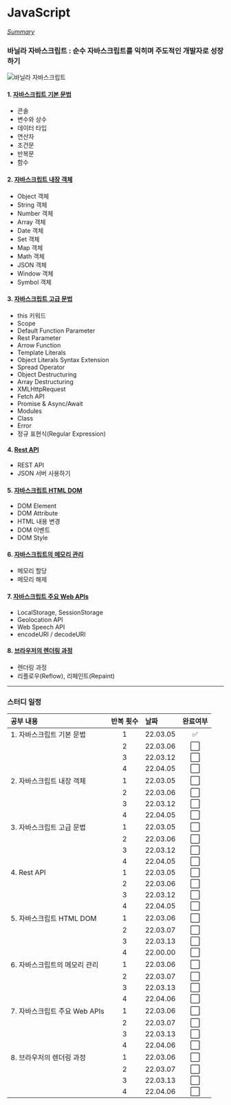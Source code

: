 # JavaScript

_[Summary](./00%20Summary.md)_

### 바닐라 자바스크립트 : 순수 자바스크립트를 익히며 주도적인 개발자로 성장하기

![바닐라 자바스크립트](https://user-images.githubusercontent.com/100753621/156423528-cbfa00b6-3f1a-4bb6-af3d-a11f0b9a8730.jpg)

#### 1. [자바스크립트 기본 문법](./01%20%EC%9E%90%EB%B0%94%EC%8A%A4%ED%81%AC%EB%A6%BD%ED%8A%B8%20%EA%B8%B0%EB%B3%B8%20%EB%AC%B8%EB%B2%95.md)

- 콘솔
- 변수와 상수
- 데이터 타입
- 연산자
- 조건문
- 반복문
- 함수

#### 2. [자바스크립트 내장 객체](./02%20%EC%9E%90%EB%B0%94%EC%8A%A4%ED%81%AC%EB%A6%BD%ED%8A%B8%20%EB%82%B4%EC%9E%A5%20%EA%B0%9D%EC%B2%B4.md)

- Object 객체
- String 객체
- Number 객체
- Array 객체
- Date 객체
- Set 객체
- Map 객체
- Math 객체
- JSON 객체
- Window 객체
- Symbol 객체

#### 3. [자바스크립트 고급 문법](./03%20%EC%9E%90%EB%B0%94%EC%8A%A4%ED%81%AC%EB%A6%BD%ED%8A%B8%20%EA%B3%A0%EA%B8%89%20%EB%AC%B8%EB%B2%95.md)

- this 키워드
- Scope
- Default Function Parameter
- Rest Parameter
- Arrow Function
- Template Literals
- Object Literals Syntax Extension
- Spread Operator
- Object Destructuring
- Array Destructuring
- XMLHttpRequest
- Fetch API
- Promise & Async/Await
- Modules
- Class
- Error
- 정규 표현식(Regular Expression)

#### 4. [Rest API](./04%20Rest%20API.md)

- REST API
- JSON 서버 사용하기

#### 5. [자바스크립트 HTML DOM](./05%20%EC%9E%90%EB%B0%94%EC%8A%A4%ED%81%AC%EB%A6%BD%ED%8A%B8%20HTML%20DOM.md)

- DOM Element
- DOM Attribute
- HTML 내용 변경
- DOM 이벤트
- DOM Style

#### 6. [자바스크립트의 메모리 관리](./06%20%EC%9E%90%EB%B0%94%EC%8A%A4%ED%81%AC%EB%A6%BD%ED%8A%B8%EC%9D%98%20%EB%A9%94%EB%AA%A8%EB%A6%AC%20%EA%B4%80%EB%A6%AC.md)

- 메모리 할당
- 메모리 해제

#### 7. [자바스크립트 주요 Web APIs](./07%20%EC%9E%90%EB%B0%94%EC%8A%A4%ED%81%AC%EB%A6%BD%ED%8A%B8%20%EC%A3%BC%EC%9A%94%20Web%20APIs.md)

- LocalStorage, SessionStorage
- Geolocation API
- Web Speech API
- encodeURI / decodeURI

#### 8. [브라우저의 렌더링 과정](./08%20%EB%B8%8C%EB%9D%BC%EC%9A%B0%EC%A0%80%EC%9D%98%20%EB%A0%8C%EB%8D%94%EB%A7%81%20%EA%B3%BC%EC%A0%95.md)

- 렌더링 과정
- 리플로우(Reflow), 리페인트(Repaint)

---

### 스터디 일정

| 공부 내용                     | 반복 횟수 | 날짜     |       완료여부       |
| :---------------------------- | :-------: | :------- | :------------------: |
| 1. 자바스크립트 기본 문법     |     1     | 22.03.05 |  :white_check_mark:  |
|                               |     2     | 22.03.06 | :white_large_square: |
|                               |     3     | 22.03.12 | :white_large_square: |
|                               |     4     | 22.04.05 | :white_large_square: |
| 2. 자바스크립트 내장 객체     |     1     | 22.03.05 | :white_large_square: |
|                               |     2     | 22.03.06 | :white_large_square: |
|                               |     3     | 22.03.12 | :white_large_square: |
|                               |     4     | 22.04.05 | :white_large_square: |
| 3. 자바스크립트 고급 문법     |     1     | 22.03.05 | :white_large_square: |
|                               |     2     | 22.03.06 | :white_large_square: |
|                               |     3     | 22.03.12 | :white_large_square: |
|                               |     4     | 22.04.05 | :white_large_square: |
| 4. Rest API                   |     1     | 22.03.05 | :white_large_square: |
|                               |     2     | 22.03.06 | :white_large_square: |
|                               |     3     | 22.03.12 | :white_large_square: |
|                               |     4     | 22.04.05 | :white_large_square: |
| 5. 자바스크립트 HTML DOM      |     1     | 22.03.06 | :white_large_square: |
|                               |     2     | 22.03.07 | :white_large_square: |
|                               |     3     | 22.03.13 | :white_large_square: |
|                               |     4     | 22.00.00 | :white_large_square: |
| 6. 자바스크립트의 메모리 관리 |     1     | 22.03.06 | :white_large_square: |
|                               |     2     | 22.03.07 | :white_large_square: |
|                               |     3     | 22.03.13 | :white_large_square: |
|                               |     4     | 22.04.06 | :white_large_square: |
| 7. 자바스크립트 주요 Web APIs |     1     | 22.03.06 | :white_large_square: |
|                               |     2     | 22.03.07 | :white_large_square: |
|                               |     3     | 22.03.13 | :white_large_square: |
|                               |     4     | 22.04.06 | :white_large_square: |
| 8. 브라우저의 렌더링 과정     |     1     | 22.03.06 | :white_large_square: |
|                               |     2     | 22.03.07 | :white_large_square: |
|                               |     3     | 22.03.13 | :white_large_square: |
|                               |     4     | 22.04.06 | :white_large_square: |
